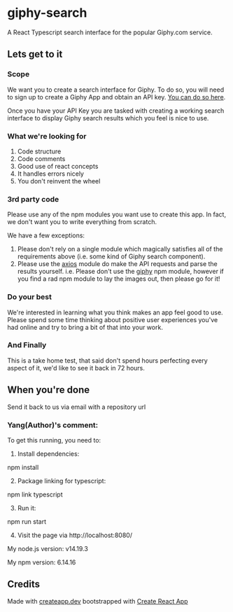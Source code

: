# giphy-search

A React Typescript search interface for the popular Giphy.com service.

## Lets get to it

### Scope

We want you to create a search interface for Giphy. To do so, you will need to sign up to create a Giphy App and obtain an API key. [You can do so here][1].

Once you have your API Key you are tasked with creating a working search interface to display Giphy search results which you feel is nice to use.

### What we're looking for

1. Code structure
1. Code comments
1. Good use of react concepts
1. It handles errors nicely
1. You don't reinvent the wheel

### 3rd party code

Please use any of the npm modules you want use to create this app. In fact, we don't want you to write everything from scratch.

We have a few exceptions:

1. Please don't rely on a single module which magically satisfies all of the requirements above (i.e. some kind of Giphy search component).
1. Please use the [axios][3] module do make the API requests and parse the results yourself. i.e. Please don't use the [giphy][2] npm module, however if you find a rad npm module to lay the images out, then please go for it!

### Do your best

We're interested in learning what you think makes an app feel good to use. Please spend some time thinking about positive user experiences you've had online and try to bring a bit of that into your work.

### And Finally

This is a take home test, that said don't spend hours perfecting every aspect of it, we'd like to see it back in 72 hours.

## When you're done

Send it back to us via email with a repository url

### Yang(Author)'s comment:

To get this running, you need to:

1. Install dependencies:

npm install

2. Package linking for typescript:

npm link typescript

3. Run it:

npm run start

4. Visit the page via http://localhost:8080/

My node.js version: v14.19.3

My npm version: 6.14.16

## Credits

Made with [createapp.dev](https://createapp.dev/)
bootstrapped with [Create React App](https://github.com/facebook/create-react-app)

[1]: https://developers.giphy.com/dashboard/?create=true
[2]: https://www.npmjs.com/package/giphy
[3]: https://github.com/axios/axios
